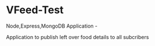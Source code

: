 # VFeed-Test
Node,Express,MongoDB Application - 

Application to publish left over food details to all subcribers 
